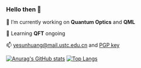 ### Hello then 👋
🔭 I’m currently working on **Quantum Optics** and **QML**

🌱 Learning **QFT** ongoing

📫 yesunhuang@mail.ustc.edu.cn and [PGP key](http://pgp.mit.edu/pks/lookup?op=get&search=0x1368F2E31BCAECE1)

[![Anurag's GitHub stats](https://github-readme-stats.vercel.app/api?username=yesunhuang&show_icons=true&bg_color=30,e96443,904e95&title_color=fff&text_color=fff&count_private=true&hide=contribs)](https://github.com/anuraghazra/github-readme-stats)
[![Top Langs](https://github-readme-stats.vercel.app/api/top-langs/?username=yesunhuang&layout=compact&bg_color=30,e96443,904e95&title_color=fff&text_color=fff&langs_count=6)](https://github.com/anuraghazra/github-readme-stats)

<!--
**yesunhuang/yesunhuang** is a ✨ _special_ ✨ repository because its `README.md` (this file) appears on your GitHub profile.

Here are some ideas to get you started:

- 🔭 I’m currently working on ...
- 🌱 I’m currently learning ...
- 👯 I’m looking to collaborate on ...
- 🤔 I’m looking for help with ...
- 💬 Ask me about ...
- 📫 How to reach me: ...
- 😄 Pronouns: ...
- ⚡ Fun fact: ...
-->
